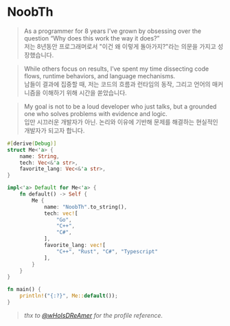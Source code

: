 # NoobTh
> As a programmer for 8 years I’ve grown by obsessing over the question “Why does this work the way it does?”<br>
저는 8년동안 프로그래머로서 "이건 왜 이렇게 돌아가지?"라는 의문을 가지고 성장했습니다.<br>

> While others focus on results, I’ve spent my time dissecting code flows, runtime behaviors, and language mechanisms.<br>
남들이 결과에 집중할 때, 저는 코드의 흐름과 런타임의 동작, 그리고 언어의 매커니즘을 이해하기 위해 시간을 쏟았습니다.<br>

> My goal is not to be a loud developer who just talks, but a grounded one who solves problems with evidence and logic.<br>
입만 시끄러운 개발자가 아닌. 논리와 이유에 기반해 문제를 해결하는 현실적인 개발자가 되고자 합니다.<br>

```rust
#[derive(Debug)]
struct Me<'a> {
    name: String,
    tech: Vec<&'a str>,
    favorite_lang: Vec<&'a str>,
}

impl<'a> Default for Me<'a> {
    fn default() -> Self {
        Me {
            name: "NoobTh".to_string(),
            tech: vec![
                "Go",
                "C++",
                "C#",
            ],
            favorite_lang: vec![
                "C++", "Rust", "C#", "Typescript"
            ],
        }
    }
}

fn main() {
    println!("{:?}", Me::default());
}
```

> *thx to [@wHoIsDReAmer](https://github.com/wHoIsDReAmer) for the profile reference.*
